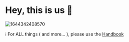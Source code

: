 
# Hey, this is us 👋

![1644342408570](https://user-images.githubusercontent.com/37365465/166880028-1ba92dca-775a-4e6f-afdf-14d1777090d4.jpg)

ℹ️ For ALL things ( and more... ), please use the [Handbook](https://mazzocchibrothers.github.io/handbook/)
